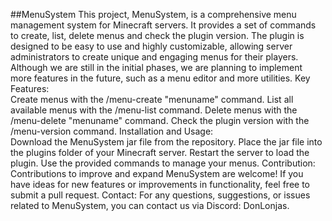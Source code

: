 ##MenuSystem
This project, MenuSystem, is a comprehensive menu management system for Minecraft servers. It provides a set of commands to create, list, delete menus and check the plugin version. The plugin is designed to be easy to use and highly customizable, allowing server administrators to create unique and engaging menus for their players. Although we are still in the initial phases, we are planning to implement more features in the future, such as a menu editor and more utilities.  Key Features:  
Create menus with the /menu-create "menuname" command.
List all available menus with the /menu-list command.
Delete menus with the /menu-delete "menuname" command.
Check the plugin version with the /menu-version command.
Installation and Usage:  
Download the MenuSystem jar file from the repository.
Place the jar file into the plugins folder of your Minecraft server.
Restart the server to load the plugin.
Use the provided commands to manage your menus.
Contribution:  Contributions to improve and expand MenuSystem are welcome! If you have ideas for new features or improvements in functionality, feel free to submit a pull request.  Contact:  For any questions, suggestions, or issues related to MenuSystem, you can contact us via Discord: DonLonjas.
